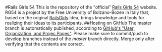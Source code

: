 #Rails Girls 54
This is the repository of the "official" [Rails Girls 54](http://www.railsgirls54.com) website. RG54 is a project by the Free University of Bolzano-Bozen in Italy that, based on the original [RailsGirls](http://www.railsgirls.com) idea, brings knowledge and tools for realizing their ideas to its participants.
##Hosting on GitHub
The master branch is automatically published, according to [GitHub's "User, Organization, and Projec Pages"](https://help.github.com/articles/user-organization-and-project-pages/). Please make sure to commit/push to develop branches instead of the _master_ branch directly. Merge only after verifying that the contents are correct.